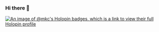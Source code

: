 ### Hi there 👋

<!--
**Meet-kasediya/meet-kasediya** is a ✨ _special_ ✨ repository because its `README.md` (this file) appears on your GitHub profile.

Here are some ideas to get you started:

- 🔭 I’m currently working on ...
- 🌱 I’m currently learning ...
- 👯 I’m looking to collaborate on ...
- 🤔 I’m looking for help with ...
- 💬 Ask me about ...
- 📫 How to reach me: ...
- 😄 Pronouns: ...
- ⚡ Fun fact: ...
-->
[![An image of @mkc's Holopin badges, which is a link to view their full Holopin profile](https://holopin.me/mkc)](https://holopin.io/@mkc)
